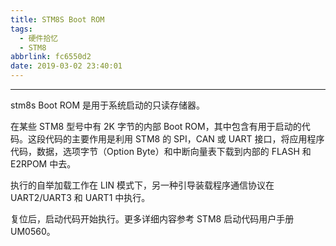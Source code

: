 ```yaml
---
title: STM8S Boot ROM
tags:
  - 硬件拾忆
  - STM8
abbrlink: fc6550d2
date: 2019-03-02 23:40:01
---
```


---

stm8s Boot ROM 是用于系统启动的只读存储器。

<!--more-->

在某些 STM8 型号中有 2K 字节的内部 Boot ROM，其中包含有用于启动的代码。这段代码的主要作用是利用 STM8 的 SPI，CAN 或 UART 接口，将应用程序代码，数据，选项字节（Option Byte）和中断向量表下载到内部的 FLASH 和 E2RPOM 中去。



执行的自举加载工作在 LIN 模式下，另一种引导装载程序通信协议在 UART2/UART3 和 UART1 中执行。



复位后，启动代码开始执行。更多详细内容参考 STM8 启动代码用户手册 UM0560。

